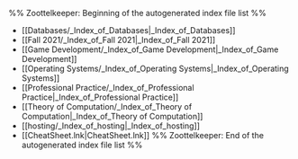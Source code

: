 %% Zoottelkeeper: Beginning of the autogenerated index file list  %%
- [[Databases/_Index_of_Databases|_Index_of_Databases]]
- [[Fall 2021/_Index_of_Fall 2021|_Index_of_Fall 2021]]
- [[Game Development/_Index_of_Game Development|_Index_of_Game Development]]
- [[Operating Systems/_Index_of_Operating Systems|_Index_of_Operating Systems]]
- [[Professional Practice/_Index_of_Professional Practice|_Index_of_Professional Practice]]
- [[Theory of Computation/_Index_of_Theory of Computation|_Index_of_Theory of Computation]]
- [[hosting/_Index_of_hosting|_Index_of_hosting]]
- [[CheatSheet.lnk|CheatSheet.lnk]]
%% Zoottelkeeper: End of the autogenerated index file list  %%
